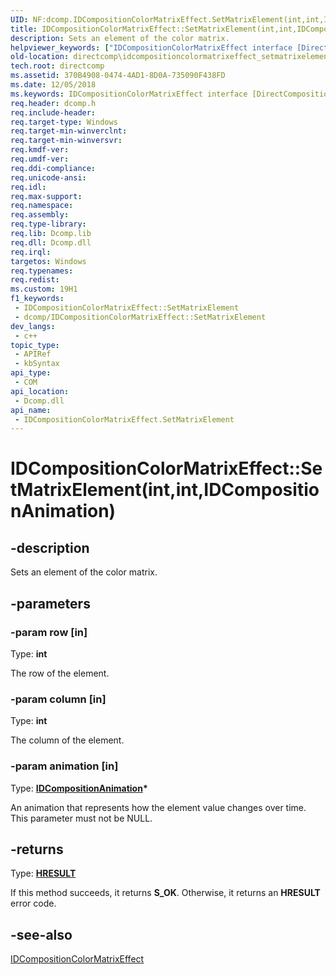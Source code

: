 ```yaml
---
UID: NF:dcomp.IDCompositionColorMatrixEffect.SetMatrixElement(int,int,IDCompositionAnimation)
title: IDCompositionColorMatrixEffect::SetMatrixElement(int,int,IDCompositionAnimation) (dcomp.h)
description: Sets an element of the color matrix.
helpviewer_keywords: ["IDCompositionColorMatrixEffect interface [DirectComposition]","SetMatrixElement method","IDCompositionColorMatrixEffect.SetMatrixElement","IDCompositionColorMatrixEffect.SetMatrixElement(int","int","IDCompositionAnimation)","IDCompositionColorMatrixEffect::SetMatrixElement","IDCompositionColorMatrixEffect::SetMatrixElement(int","int","IDCompositionAnimation)","SetMatrixElement","SetMatrixElement method [DirectComposition]","SetMatrixElement method [DirectComposition]","IDCompositionColorMatrixEffect interface","dcomp/IDCompositionColorMatrixEffect::SetMatrixElement","directcomp.idcompositioncolormatrixeffect_setmatrixelement_2"]
old-location: directcomp\idcompositioncolormatrixeffect_setmatrixelement_2.htm
tech.root: directcomp
ms.assetid: 370B4908-0474-4AD1-8D0A-735090F438FD
ms.date: 12/05/2018
ms.keywords: IDCompositionColorMatrixEffect interface [DirectComposition],SetMatrixElement method, IDCompositionColorMatrixEffect.SetMatrixElement, IDCompositionColorMatrixEffect.SetMatrixElement(int,int,IDCompositionAnimation), IDCompositionColorMatrixEffect::SetMatrixElement, IDCompositionColorMatrixEffect::SetMatrixElement(int,int,IDCompositionAnimation), SetMatrixElement, SetMatrixElement method [DirectComposition], SetMatrixElement method [DirectComposition],IDCompositionColorMatrixEffect interface, dcomp/IDCompositionColorMatrixEffect::SetMatrixElement, directcomp.idcompositioncolormatrixeffect_setmatrixelement_2
req.header: dcomp.h
req.include-header: 
req.target-type: Windows
req.target-min-winverclnt: 
req.target-min-winversvr: 
req.kmdf-ver: 
req.umdf-ver: 
req.ddi-compliance: 
req.unicode-ansi: 
req.idl: 
req.max-support: 
req.namespace: 
req.assembly: 
req.type-library: 
req.lib: Dcomp.lib
req.dll: Dcomp.dll
req.irql: 
targetos: Windows
req.typenames: 
req.redist: 
ms.custom: 19H1
f1_keywords:
 - IDCompositionColorMatrixEffect::SetMatrixElement
 - dcomp/IDCompositionColorMatrixEffect::SetMatrixElement
dev_langs:
 - c++
topic_type:
 - APIRef
 - kbSyntax
api_type:
 - COM
api_location:
 - Dcomp.dll
api_name:
 - IDCompositionColorMatrixEffect.SetMatrixElement
---
```


# IDCompositionColorMatrixEffect::SetMatrixElement(int,int,IDCompositionAnimation)


## -description

Sets an element of the color matrix.

## -parameters

### -param row [in]

Type: <b>int</b>

The row of the element.

### -param column [in]

Type: <b>int</b>

The column of the element.

### -param animation [in]

Type: <b><a href="https://docs.microsoft.com/windows/desktop/api/dcompanimation/nn-dcompanimation-idcompositionanimation">IDCompositionAnimation</a>*</b>

An animation that represents how the element value changes over time. This parameter must not be NULL.

## -returns

Type: <b><a href="/windows/win32/com/structure-of-com-error-codes">HRESULT</a></b>

If this method succeeds, it returns <b xmlns:loc="http://microsoft.com/wdcml/l10n">S_OK</b>. Otherwise, it returns an <b xmlns:loc="http://microsoft.com/wdcml/l10n">HRESULT</b> error code.

## -see-also

<a href="https://docs.microsoft.com/windows/desktop/api/dcomp/nn-dcomp-idcompositioncolormatrixeffect">IDCompositionColorMatrixEffect</a>

